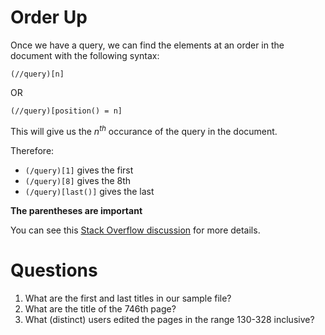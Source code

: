 # Order Up

Once we have a query, we can find the elements at an order in the document with the following syntax:

```
(//query)[n]
```
OR
```
(//query)[position() = n]
```

 This will give us the $n^{th}$ occurance of the query in the document. 
 
 Therefore:
 * `(/query)[1]` gives the first
 * `(/query)[8]` gives the 8th
 * `(/query)[last()]` gives the last

**The parentheses are important**


You can see this [Stack Overflow discussion](https://stackoverflow.com/questions/3674569/how-to-select-specified-node-within-xpath-node-sets-by-index-with-selenium) for more details. 

# Questions


1) What are the first and last titles in our sample file?
2) What are the title of the 746th page? 
3) What (distinct) users edited the pages in the range 130-328 inclusive? 
